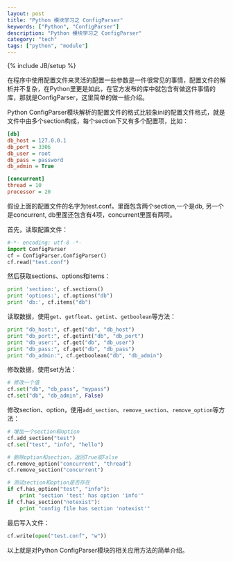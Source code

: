 ```yaml
---
layout: post
title: "Python 模块学习之 ConfigParser"
keywords: ["Python", "ConfigParser"]
description: "Python 模块学习之 ConfigParser"
category: "tech"
tags: ["python", "module"]
---
```

{% include JB/setup %}

在程序中使用配置文件来灵活的配置一些参数是一件很常见的事情，配置文件的解析并不复杂，在Python里更是如此，在官方发布的库中就包含有做这件事情的库，那就是ConfigParser，这里简单的做一些介绍。

Python ConfigParser模块解析的配置文件的格式比较象ini的配置文件格式，就是文件中由多个section构成，每个section下又有多个配置项，比如：

```ini
[db]
db_host = 127.0.0.1
db_port = 3306
db_user = root
db_pass = password
db_admin = True

[concurrent]
thread = 10
processor = 20
```

假设上面的配置文件的名字为test.conf。里面包含两个section,一个是db, 另一个是concurrent, db里面还包含有4项，concurrent里面有两项。

首先，读取配置文件：

```python
#-*- encoding: utf-8 -*-
import ConfigParser
cf = ConfigParser.ConfigParser()
cf.read("test.conf")
```

然后获取sections、options和items：

```python
print 'section:', cf.sections()
print 'options:', cf.options("db")
print 'db:', cf.items("db")
```

读取数据，使用`get`、`getfloat`、`getint`、`getboolean`等方法：

```python
print "db_host:", cf.get("db", "db_host")
print "db_port:", cf.getint("db", "db_port")
print "db_user:", cf.get("db", "db_user")
print "db_pass:", cf.get("db", "db_pass")
print "db_admin:", cf.getboolean("db", "db_admin")
```

修改数据，使用set方法：

```python
# 修改一个值
cf.set("db", "db_pass", "mypass")
cf.set("db", "db_admin", False)
```

修改section、option，使用`add_section`、`remove_section`、`remove_option`等方法：

```python
# 增加一个section和option
cf.add_section("test")
cf.set("test", "info", "hello")

# 删除option和section，返回True或False
cf.remove_option("concurrent", "thread")
cf.remove_section("concurrent")

# 测试section和option是否存在
if cf.has_option("test", "info"):
	print "section 'test' has option 'info'"
if cf.has_section("notexist"):
	print "config file has section 'notexist'"
```

最后写入文件：

```python
cf.write(open("test.conf", "w"))
```

以上就是对Python ConfigParser模块的相关应用方法的简单介绍。
